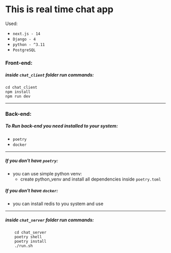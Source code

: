# This is real time chat app
Used:
 - `next.js - 14`
 - `Django - 4`
 - `python - ^3.11`
 - `PostgreSQL`

### Front-end:
##### inside `chat_client` folder run commands:
```shell
cd chat_client
npm install
npm run dev
```
***

### Back-end:
##### To Run back-end you need installed to your system:
 - `poetry`
 - `docker`

***

##### If you don't have `poetry`:
 - you can use simple python venv:
    - create python_venv and install all dependencies inside `poetry.toml`


##### If you don't have `docker`:
 - you can install redis to you system and use
***

##### inside `chat_server` folder run commands:
```shell
    cd chat_server
    poetry shell
    poetry install
    ./run.sh
```